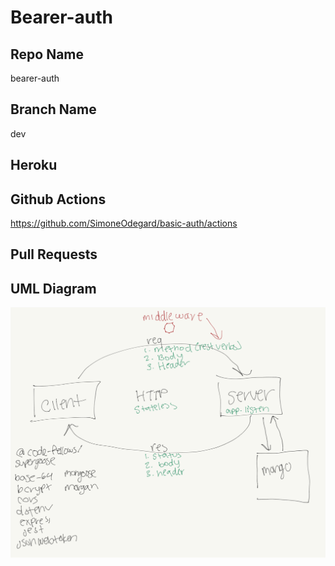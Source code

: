 # Bearer-auth

## Repo Name
bearer-auth

## Branch Name
dev

## Heroku


## Github Actions
https://github.com/SimoneOdegard/basic-auth/actions

## Pull Requests


## UML Diagram
![UML](./assets/uml.png)